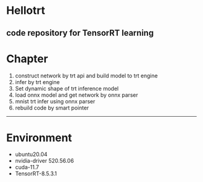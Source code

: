 # Hellotrt
code repository for TensorRT learning
---
# Chapter
1. construct network by trt api and build model to trt engine
2. infer by trt engine
3. Set dynamic shape of trt inference model
3. load onnx model and get network by onnx parser
4. mnist trt infer using onnx parser
5. rebuild code by smart pointer
---
# Environment
* ubuntu20.04
* nvidia-driver 520.56.06
* cuda-11.7
* TensorRT-8.5.3.1
